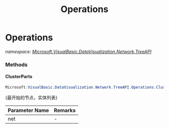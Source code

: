 ﻿---
title: Operations
---

# Operations
_namespace: [Microsoft.VisualBasic.DataVisualization.Network.TreeAPI](N-Microsoft.VisualBasic.DataVisualization.Network.TreeAPI.html)_





### Methods

#### ClusterParts
```csharp
Microsoft.VisualBasic.DataVisualization.Network.TreeAPI.Operations.ClusterParts(System.Collections.Generic.IEnumerable{Microsoft.VisualBasic.DataVisualization.Network.FileStream.NetworkEdge})
```
{最开始的节点，实体列表}

|Parameter Name|Remarks|
|--------------|-------|
|net|-|



